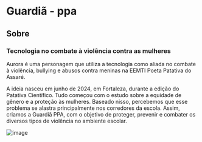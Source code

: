 # Guardiã - ppa

## Sobre

### Tecnologia no combate à violência contra as mulheres
Aurora é uma personagem que utiliza a tecnologia como aliada no combate à violência, bullying e abusos contra meninas na EEMTI Poeta Patativa do Assaré.

A ideia nasceu em junho de 2024, em Fortaleza, durante a edição do Patativa Científico. Tudo começou com o estudo sobre a equidade de gênero e a proteção às mulheres. Baseado nisso, percebemos que esse problema se alastra principalmente nos corredores da escola. Assim, criamos a Guardiã PPA, com o objetivo de proteger, prevenir e combater os diversos tipos de violência no ambiente escolar.

![image](https://github.com/user-attachments/assets/8e7ffb04-e280-4b0c-87a5-5cf5907d7725)
